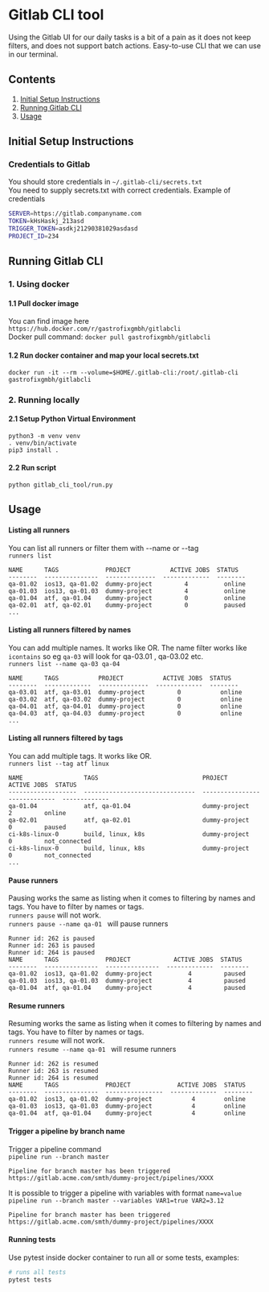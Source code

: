 
# Gitlab CLI tool
Using the Gitlab UI for our daily tasks is a bit of a pain as it does not keep filters, and does not support batch actions.
Easy-to-use CLI that we can use in our terminal.

## Contents

1. [Initial Setup Instructions](#initial-setup-instructions)
1. [Running Gitlab CLI](#running-gitlab-cli)
1. [Usage](#usage)

## Initial Setup Instructions

### Credentials to Gitlab
You should store credentials in `~/.gitlab-cli/secrets.txt` <br/>
You need to supply secrets.txt with correct credentials.
Example of credentials
```bash
SERVER=https://gitlab.companyname.com
TOKEN=kHsHaskj_213asd
TRIGGER_TOKEN=asdkj21290381029asdasd
PROJECT_ID=234
```

## Running Gitlab CLI

### 1. Using docker

#### 1.1 Pull docker image <br/> 
You can find image here `https://hub.docker.com/r/gastrofixgmbh/gitlabcli` <br/>
Docker pull command: `docker pull gastrofixgmbh/gitlabcli`
#### 1.2 Run docker container and map your local secrets.txt <br/> 
```docker run -it --rm --volume=$HOME/.gitlab-cli:/root/.gitlab-cli gastrofixgmbh/gitlabcli```

### 2. Running locally
#### 2.1 Setup Python Virtual Environment
```buildoutcfg
python3 -m venv venv
. venv/bin/activate
pip3 install .
```
#### 2.2 Run script
```python gitlab_cli_tool/run.py```


## Usage
#### Listing all runners
You can list all runners or filter them with --name or --tag <br/>
`runners list`
```
NAME      TAGS             PROJECT           ACTIVE JOBS  STATUS
--------  ---------------  --------------  -------------  --------
qa-01.02  ios13, qa-01.02  dummy-project         4          online
qa-01.03  ios13, qa-01.03  dummy-project         4          online
qa-01.04  atf, qa-01.04    dummy-project         0          online
qa-02.01  atf, qa-02.01    dummy-project         0          paused
...
```
#### Listing all runners filtered by names
You can add multiple names. It works like OR. The name filter works like `icontains` so eg `qa-03`
will look for qa-03.01 , qa-03.02 etc. <br/>
`runners list --name qa-03 qa-04` 
```
NAME      TAGS           PROJECT           ACTIVE JOBS  STATUS
--------  -------------  --------------  -------------  --------
qa-03.01  atf, qa-03.01  dummy-project         0           online
qa-03.02  atf, qa-03.02  dummy-project         0           online
qa-04.01  atf, qa-04.01  dummy-project         0           online
qa-04.03  atf, qa-04.03  dummy-project         0           online
...
```
#### Listing all runners filtered by tags
You can add multiple tags. It works like OR.  <br/>
`runners list --tag atf linux` 
```
NAME                 TAGS                             PROJECT             ACTIVE JOBS  STATUS
-------------------  -------------------------------  ----------------  -------------  -------------
qa-01.04             atf, qa-01.04                    dummy-project           2         online
qa-02.01             atf, qa-02.01                    dummy-project           0         paused
ci-k8s-linux-0       build, linux, k8s                dummy-project           0         not_connected
ci-k8s-linux-0       build, linux, k8s                dummy-project           0         not_connected
...
```

#### Pause runners
Pausing works the same as listing when it comes to filtering by names and tags. You have to filter by names or tags. <br/>
 `runners pause` will not work. <br/>
`runners pause --name qa-01 ` will pause runners 
```
Runner id: 262 is paused
Runner id: 263 is paused
Runner id: 264 is paused
NAME      TAGS             PROJECT            ACTIVE JOBS  STATUS
--------  ---------------  ---------------  -------------  --------
qa-01.02  ios13, qa-01.02  dummy-project          4         paused
qa-01.03  ios13, qa-01.03  dummy-project          4         paused
qa-01.04  atf, qa-01.04    dummy-project          4         paused
```
#### Resume runners
Resuming works the same as listing when it comes to filtering by names and tags. You have to filter by names or tags. <br/>
 `runners resume` will not work. <br/>
`runners resume --name qa-01 ` will resume runners
```
Runner id: 262 is resumed
Runner id: 263 is resumed
Runner id: 264 is resumed
NAME      TAGS             PROJECT             ACTIVE JOBS  STATUS
--------  ---------------  ----------------  -------------  --------
qa-01.02  ios13, qa-01.02  dummy-project           4        online
qa-01.03  ios13, qa-01.03  dummy-project           4        online
qa-01.04  atf, qa-01.04    dummy-project           4        online
```

#### Trigger a pipeline by branch name
Trigger a pipeline command <br/>
`pipeline run --branch master` 
```
Pipeline for branch master has been triggered
https://gitlab.acme.com/smth/dummy-project/pipelines/XXXX
```
It is possible to trigger a pipeline with variables with format `name=value` <br/>
`pipeline run --branch master --variables VAR1=true VAR2=3.12` 
```
Pipeline for branch master has been triggered
https://gitlab.acme.com/smth/dummy-project/pipelines/XXXX
```
#### Running tests
Use pytest inside docker container to run all or some tests, examples:

``` bash
# runs all tests
pytest tests
```
